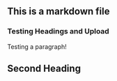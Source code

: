 ## This is a markdown file
### Testing Headings and Upload

Testing a paragraph!

## Second Heading
